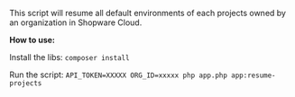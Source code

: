 This script will resume all default environments of each projects owned by an organization in Shopware Cloud.

**How to use:**

Install the libs: `composer install`

Run the script: `API_TOKEN=XXXXX ORG_ID=xxxxx php app.php app:resume-projects`

